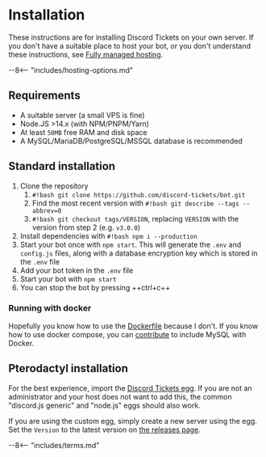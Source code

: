 # Installation

These instructions are for installing Discord Tickets on your own server. If you don't have a suitable place to host your bot, or you don't understand these instructions, see [Fully managed hosting](/hosting).

<!-- do not delete -->
--8<-- "includes/hosting-options.md"
<!-- /do not delete -->

## Requirements

- A suitable server (a small VPS is fine)
- Node.JS >14.x (with NPM/PNPM/Yarn)
- At least `50MB` free RAM and disk space
- A MySQL/MariaDB/PostgreSQL/MSSQL database is recommended

## Standard installation

1. Clone the repository
    1. `#!bash git clone https://github.com/discord-tickets/bot.git`
    2. Find the most recent version with `#!bash git describe --tags --abbrev=0`
    3. `#!bash git checkout tags/VERSION`, replacing `VERSION` with the version from step 2 (e.g. `v3.0.0`)
2. Install dependencies with `#!bash npm i --production`
3. Start your bot once with `npm start`. This will generate the `.env` and `config.js` files, along with a database encryption key which is stored in the `.env` file
4. Add your bot token in the `.env` file
5. Start your bot with `npm start`
6. You can stop the bot by pressing ++ctrl+c++

### Running with docker

Hopefully you know how to use the [Dockerfile](https://github.com/discord-tickets/bot/blob/main/Dockerfile) because I don't. If you know how to use docker compose, you can [contribute](https://github.com/discord-tickets/.github/blob/main/CONTRIBUTING.md) to include MySQL with Docker.

## Pterodactyl installation

For the best experience, import the [Discord Tickets egg](https://github.com/discord-tickets/bot/blob/main/pterodactyl.egg.json). If you are not an administrator and your host does not want to add this, the common "discord.js generic" and "node.js" eggs should also work.

If you are using the custom egg, simply create a new server using the egg. Set the `Version` to the latest version on [the releases page](https://github.com/discord-tickets/bot/releases/latest).

<!-- do not delete -->
--8<-- "includes/terms.md"
<!-- /do not delete -->